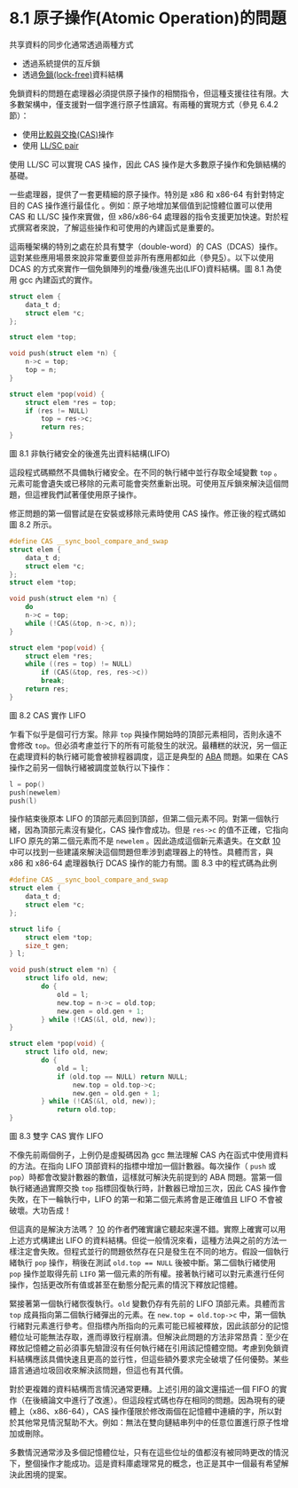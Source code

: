 # 8.1 原子操作(Atomic Operation)的問題

共享資料的同步化通常透過兩種方式

- 透過系統提供的互斥鎖
- 透過[免鎖(lock-free)](https://hackmd.io/@sysprog/concurrency/https%3A%2F%2Fhackmd.io%2F%40sysprog%2Fconcurrency-lockfree)資料結構

免鎖資料的問題在處理器必須提供原子操作的相關指令，但這種支援往往有限。大多數架構中，僅支援對一個字進行原子性讀寫。有兩種的實現方式（參見 6.4.2 節）：

- 使用[比較與交換(CAS)](https://en.wikipedia.org/wiki/Compare-and-swap)操作
- 使用 [LL/SC pair](https://zh.wikipedia.org/zh-tw/Load-link/store-conditional)

使用 LL/SC 可以實現 CAS 操作，因此 CAS 操作是大多數原子操作和免鎖結構的基礎。

一些處理器，提供了一套更精細的原子操作。特別是 x86 和 x86-64 有針對特定目的 CAS 操作進行最佳化 。例如：原子地增加某個值到記憶體位置可以使用 CAS 和 LL/SC 操作來實做，但 x86/x86-64 處理器的指令支援更加快速。對於程式撰寫者來說，了解這些操作和可使用的內建函式是重要的。

這兩種架構的特別之處在於具有雙字（double-word）的 CAS（DCAS）操作。這對某些應用場景來說非常重要但並非所有應用都如此（參見[5](https://people.csail.mit.edu/shanir/publications/DCAS.pdf)）。以下以使用 DCAS 的方式來實作一個免鎖陣列的堆疊/後進先出(LIFO)資料結構。圖 8.1 為使用 gcc 內建函式的實作。

```c
struct elem {
    data_t d;
    struct elem *c;
};

struct elem *top;

void push(struct elem *n) {
    n->c = top;
    top = n;
}

struct elem *pop(void) {
    struct elem *res = top;
    if (res != NULL)
        top = res->c;
        return res;
}
```
圖 8.1 非執行緒安全的後進先出資料結構(LIFO)

這段程式碼顯然不具備執行緒安全。在不同的執行緒中並行存取全域變數 `top` 。元素可能會遺失或已移除的元素可能會突然重新出現。可使用互斥鎖來解決這個問題，但這裡我們試著僅使用原子操作。

修正問題的第一個嘗試是在安裝或移除元素時使用 CAS 操作。修正後的程式碼如圖 8.2 所示。

```c
#define CAS __sync_bool_compare_and_swap
struct elem {
    data_t d;
    struct elem *c;
};
struct elem *top;

void push(struct elem *n) {
    do
    n->c = top;
    while (!CAS(&top, n->c, n));
}

struct elem *pop(void) {
    struct elem *res;
    while ((res = top) != NULL)
        if (CAS(&top, res, res->c))
        break;
    return res;
}
```

圖 8.2 CAS 實作 LIFO


乍看下似乎是個可行方案。除非 `top` 與操作開始時的頂部元素相同，否則永遠不會修改 `top`。但必須考慮並行下的所有可能發生的狀況。最糟糕的狀況，另一個正在處理資料的執行緒可能會被排程器調度，這正是典型的 [ABA](https://en.wikipedia.org/wiki/ABA_problem) 問題。如果在 CAS 操作之前另一個執行緒被調度並執行以下操作：

```c
l = pop()
push(newelem)
push(l)
```

操作結束後原本 LIFO 的頂部元素回到頂部，但第二個元素不同。對第一個執行緒，因為頂部元素沒有變化，CAS 操作會成功。但是 `res->c` 的值不正確，它指向 LIFO 原先的第二個元素而不是 `newelem` 。因此造成這個新元素遺失。在文獻 [10](https://hal.science/hal-02158796/document) 中可以找到一些建議來解決這個問題但牽涉到處理器上的特性。具體而言，與 x86 和 x86-64 處理器執行 DCAS 操作的能力有關。圖 8.3 中的程式碼為此例

```c
#define CAS __sync_bool_compare_and_swap
struct elem {
    data_t d;
    struct elem *c;
};

struct lifo {
    struct elem *top;
    size_t gen;
} l;

void push(struct elem *n) {
    struct lifo old, new;
        do {
            old = l;
            new.top = n->c = old.top;
            new.gen = old.gen + 1;
        } while (!CAS(&l, old, new));
}

struct elem *pop(void) {
    struct lifo old, new;
        do {
            old = l;
            if (old.top == NULL) return NULL;
                new.top = old.top->c;
                new.gen = old.gen + 1;
        } while (!CAS(&l, old, new));
            return old.top;
}
```
圖 8.3 雙字 CAS 實作 LIFO


不像先前兩個例子，上例仍是虛擬碼因為 gcc 無法理解 CAS 內在函式中使用資料的方法。在指向 LIFO 頂部資料的指標中增加一個計數器。每次操作（ `push` 或 `pop`）時都會改變計數器的數值，這樣就可解決先前提到的 ABA 問題。當第一個執行緒通過實際交換 `top` 指標回復執行時，計數器已增加三次，因此 CAS 操作會失敗，在下一輪執行中，LIFO 的第一和第二個元素將會是正確值且 LIFO 不會被破壞。大功告成！

但這真的是解決方法嗎？ [10](https://hal.science/hal-02158796/document) 的作者們確實讓它聽起來還不錯。實際上確實可以用上述方式構建出 LIFO 的資料結構。但從一般情況來看，這種方法與之前的方法一樣注定會失敗。但程式並行的問題依然存在只是發生在不同的地方。假設一個執行緒執行 `pop` 操作，稍後在測試 `old.top == NULL` 後被中斷。第二個執行緒使用 `pop` 操作並取得先前 `LIFO` 第一個元素的所有權。接著執行緒可以對元素進行任何操作，包括更改所有值或甚至在動態分配元素的情況下釋放記憶體。

緊接著第一個執行緒恢復執行。`old` 變數仍存有先前的 LIFO 頂部元素。具體而言 `top` 成員指向第二個執行緒彈出的元素。在 `new.top = old.top->c` 中，第一個執行緒對元素進行參考。但指標內所指向的元素可能已經被釋放，因此該部分的記憶體位址可能無法存取，進而導致行程崩潰。但解決此問題的方法非常昂貴：至少在釋放記憶體之前必須事先驗證沒有任何執行緒在引用該記憶體空間。考慮到免鎖資料結構應該具備快速且更高的並行性，但這些額外要求完全破壞了任何優勢。某些語言通過垃圾回收來解決該問題，但這也有其代價。

對於更複雜的資料結構而言情況通常更糟。上述引用的論文還描述一個 FIFO 的實作（在後續論文中進行了改進）。但這段程式碼也存在相同的問題。因為現有的硬體上（x86、x86-64），CAS 操作僅限於修改兩個在記憶體中連續的字，所以對於其他常見情況幫助不大。例如：無法在雙向鏈結串列中的任意位置進行原子性增加或刪除。

多數情況通常涉及多個記憶體位址，只有在這些位址的值都沒有被同時更改的情況下，整個操作才能成功。這是資料庫處理常見的概念，也正是其中一個最有希望解決此困境的提案。